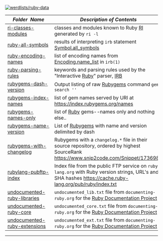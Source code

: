 [![werdlists/ruby-data](https://img.shields.io/badge/werdlists-ruby_data-purple.svg?logo=github&style=popout&longCache=true)](# "werdlists/ruby-data")

|&nbsp;&nbsp;&nbsp;&nbsp;_Folder&nbsp;&nbsp;Name_&nbsp;&nbsp;&nbsp;&nbsp;| _Description of Contents_
|:----------------|--------------------------------------------------------------------------------------------------------------------------------------------------------
| [ri-classes-modules](ri-classes-modules.txt) |  classes and modules known to Ruby [RI](http://ruby-doc.org/stdlib-2.2.3/libdoc/rdoc/rdoc/RDoc/RI.html "Interactive Reference") generated by `ri -l` 
| [ruby-all-symbols](ruby-all-symbols.txt) |  results of interpreting `irb` statement [Symbol.all_symbols](https://ruby-doc.org/core-2.2.0/Symbol.html#method-c-all_symbols) 
| [ruby-encoding-names](ruby-encoding-names.txt) |  list of encoding names from [Encoding.name_list](https://ruby-doc.org/core-2.2.0/Encoding.html#method-c-name_list) in `irb(1)` 
| [ruby-parsing-rules](ruby-parsing-rules.txt) |  keywords and parsing rules used by the "Interactive [Ruby](https://www.ruby-lang.org)" parser, [IRB](http://ruby-doc.org/stdlib-2.0.0/libdoc/irb/rdoc/IRB.html) 
| [rubygems-dash-version](rubygems-dash-version.txt.xz) |  Output listing of raw [Rubygems](https://rubygems.org) command `gem search ''` 
| [rubygems-index-names](rubygems-index-names.txt.xz) | list of gem names served by URI at <https://index.rubygems.org/names>  
| [rubygems-names-only](rubygems-names-only.txt.xz) |  list of [Ruby](https://www.ruby-lang.org) gems--names only and nothing else.. 
| [rubygems-name-version](rubygems-name-version.txt.xz) |  List of [Rubygems](https://rubygems.org) with name and version delimited by dash 
| [rubygems-with-changelog](rubygems-with-changelog.csv) |  Rubygems with a `changelog.*` file in their source repository, ordered by highest SourceRank <https://www.snip2code.com/Snippet/1736982>  
| [rubylang-pubftp-index](rubylang-pubftp-index.txt) | Index file from the public FTP service on `ruby-lang.org` with Ruby version strings, URL's and SHA hashes <https://cache.ruby-lang.org/pub/ruby/index.txt> 
| [undocumented-ruby-libraries](undocumented-ruby-libraries.txt) |  `undocumented_lib.txt` file from `documenting-ruby.org` for the [Ruby Documentation Project](http://documenting-ruby.org "A concerted effort to augment and enhance Ruby MRI documentation") 
| [undocumented-ruby-core](undocumented-ruby-core.txt) |  `undocumented_core.txt` file from `documenting-ruby.org` for the [Ruby Documentation Project](http://documenting-ruby.org "A concerted effort to augment and enhance Ruby MRI documentation") 
| [undocumented-ruby-extensions](undocumented-ruby-extensions.txt) |  `undocumented_ext.txt` file from `documenting-ruby.org` for the [Ruby Documentation Project](http://documenting-ruby.org "A concerted effort to augment and enhance Ruby MRI documentation") 

* * *


